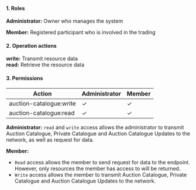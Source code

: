 #### 1. Roles

**Administrator:** Owner who manages the system

**Member:** Registered participant who is involved in the trading

#### 2. Operation actions

**write:** Transmit resource data<br />
**read:** Retrieve the resource data

#### 3. Permissions


|      Action                      | Administrator       | Member            |
|----------------------------------|---------------------|-------------------|
| auction-catalogue:write  | ✓                   | ✓                |
| auction-catalogue:read   | ✓                   | ✓                |

**Administrator:** `read` and `write` access allows the administrator to transmit Auction Catalogue, Private Catalogue and Auction Catalogue Updates to the network, as well as request for data.

**Member:** 
- `Read` access allows the member to send request for data to the endpoint. However, only resources the member has access to will be returned. 
- `Write` access allows the member to transmit Auction Catalogue, Private Catalogue and Auction Catalogue Updates to the network.